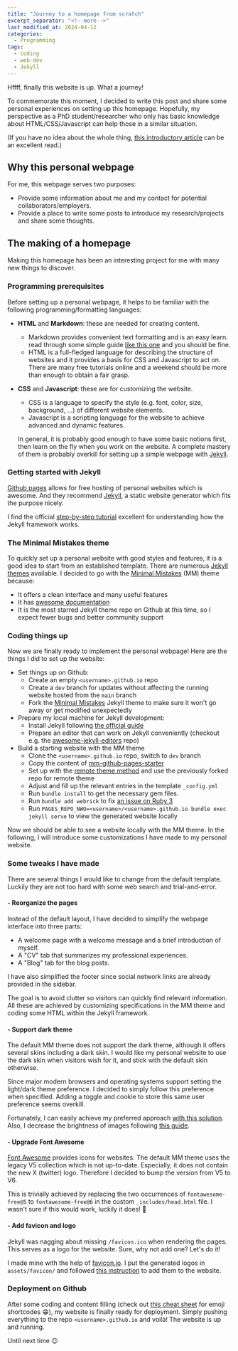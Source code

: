 ```yaml
---
title: "Journey to a homepage from scratch"
excerpt_separator: "<!--more-->"
last_modified_at: 2024-04-12
categories:
  - Programming
tags:
  - coding
  - web-dev
  - Jekyll
---
```


Hffff, finally this website is up. What a journey!

To commemorate this moment, I decided to write this post and share some personal experiences on setting up this homepage. Hopefully, my perspective as a PhD student/researcher who only has basic knowledge about HTML/CSS/Javascript can help those in a similar situation.

<!--more-->

(If you have no idea about the whole thing, [this introductory article][ghp-intro] can be an excellent read.)

## Why this personal webpage

For me, this webpage serves two purposes:

- Provide some information about me and my contact for potential collaborators/employers.
- Provide a place to write some posts to introduce my research/projects and share some thoughts.

## The making of a homepage

Making this homepage has been an interesting project for me with many new things to discover.

### Programming prerequisites

Before setting up a personal webpage, it helps to be familiar with the following programming/formatting languages:

- **HTML** and **Markdown**: these are needed for creating content. 
  - Markdown provides convenient text formatting and is an easy learn. read through some simple guide [like this one][md-tutorial] and you should be fine.
  - HTML is a full-fledged language for describing the structure of websites and it provides a basis for CSS and Javascript to act on. There are many free tutorials online and a weekend should be more than enough to obtain a fair grasp.
- **CSS** and **Javascript**: these are for customizing the website. 
  - CSS is a language to specify the style (e.g. font, color, size, background, ...) of different website elements.
  - Javascript is a scripting language for the website to achieve advanced and dynamic features.

  In general, it is probably good enough to have some basic notions first, then learn on the fly when you work on the website. A complete mastery of them is probably overkill for setting up a simple webpage with [Jekyll][jekyll].

### Getting started with Jekyll

[Github pages][ghp] allows for free hosting of personal websites which is awesome. And they recommend [Jekyll][jekyll], a static website generator which fits the purpose nicely.

I find the official [step-by-step tutorial][jekyll-tutorial] excellent for understanding how the Jekyll framework works.

### The Minimal Mistakes theme

To quickly set up a personal website with good styles and features, it is a good idea to start from an established template. There are numerous [Jekyll themes][jekyll-themes] available. I decided to go with the [Minimal Mistakes][mm] (MM) theme because:

- It offers a clean interface and many useful features
- It has [awesome documentation][mm-doc]
- It is the most starred Jekyll theme repo on Github at this time, so I expect fewer bugs and better community support

### Coding things up

Now we are finally ready to implement the personal webpage! Here are the things I did to set up the website:

- Set things up on Github:
  - Create an empty `<username>.github.io` repo
  - Create a `dev` branch for updates without affecting the running website hosted from the `main` branch
  - Fork the [Minimal Mistakes][mm-src] Jekyll theme to make sure it won't go away or get modified unexpectedly
- Prepare my local machine for Jekyll development:
  - Install Jekyll following [the official guide][jekyll-install]
  - Prepare an editor that can work on Jekyll conveniently (checkout e.g. the [awesome-jekyll-editors][jekyll-editors] repo)
- Build a starting website with the MM theme
  - Clone the `<username>.github.io` repo, switch to `dev` branch
  - Copy the content of [mm-github-pages-starter][mm-starter]
  - Set up with the [remote theme method][mm-remote] and use the previously forked repo for remote theme
  - Adjust and fill up the relevant entries in the template `_config.yml`
  - Run `bundle install` to get the necessary gem files.
  - Run `bundle add webrick` to fix [an issue on Ruby 3][ghi-ruby3]
  - Run `PAGES_REPO_NWO=<username>/<username>.github.io bundle exec jekyll serve` to view the generated website locally 

Now we should be able to see a website locally with the MM theme. In the following, I will introduce some customizations I have made to my personal website.

### Some tweaks I have made

There are several things I would like to change from the default template. Luckily they are not too hard with some web search and trial-and-error.

#### - Reorganize the pages

Instead of the default layout, I have decided to simplify the webpage interface into three parts:

- A welcome page with a welcome message and a brief introduction of myself.
- A "CV" tab that summarizes my professional experiences.
- A "Blog" tab for the blog posts.

I have also simplified the footer since social network links are already provided in the sidebar.

The goal is to avoid clutter so visitors can quickly find relevant information. All these are achieved by customizing specifications in the MM theme and coding some HTML within the Jekyll framework.

#### - Support dark theme

The default MM theme does not support the dark theme, although it offers several skins including a dark skin. I would like my personal website to use the dark skin when visitors wish for it, and stick with the default skin otherwise.

Since major modern browsers and operating systems support setting the light/dark theme preference. I decided to simply follow this preference when specified. Adding a toggle and cookie to store this same user preference seems overkill.

Fortunately, I can easily achieve my preferred approach [with this solution][ghi-dark]. Also, I decrease the brightness of images following [this guide][dark-image].

#### - Upgrade Font Awesome

[Font Awesome][fa] provides icons for websites. The default MM theme uses the legacy V5 collection which is not up-to-date. Especially, it does not contain the new X (twitter) logo. Therefore I decided to bump the version from V5 to V6.

This is trivially achieved by replacing the two occurrences of `fontawesome-free@5` to `fontawesome-free@6` in the custom `_includes/head.html` file. I wasn't sure if this would work, luckily it does! :partying_face:

#### - Add favicon and logo

Jekyll was nagging about missing `/favicon.ico` when rendering the pages. This serves as a logo for the website. Sure, why not add one? Let's do it! 

I made mine with the help of [favicon.io][favicon-io]. I put the generated logos in `assets/favicon/` and followed [this instruction][ghi-favicon] to add them to the website.

### Deployment on Github

After some coding and content filling (check out [this cheat sheet][emoji-cheat] for emoji shortcodes :grin:), my website is finally ready for deployment. Simply pushing everything to the repo `<username>.github.io` and voilà! The website is up and running.

Until next time :wink:

[//]: # (Link references:)
[dark-image]: https://css-tricks.com/a-complete-guide-to-dark-mode-on-the-web/#aa-dark-mode-images
[emoji-cheat]: https://github.com/ikatyang/emoji-cheat-sheet/
[fa]: https://fontawesome.com/
[favicon-io]: https://favicon.io/
[ghi-dark]: https://github.com/mmistakes/minimal-mistakes/discussions/2033#discussioncomment-460914
[ghi-favicon]: https://github.com/mmistakes/minimal-mistakes/issues/949#issuecomment-293873689
[ghi-ruby3]: https://github.com/jekyll/jekyll/issues/8523
[ghp]: https://pages.github.com/
[ghp-intro]: https://jmcglone.com/guides/github-pages/
[jekyll]: https://jekyllrb.com/
[jekyll-editors]: https://github.com/planetjekyll/awesome-jekyll-editors
[jekyll-install]: https://jekyllrb.com/docs/installation/
[jekyll-themes]: https://github.com/topics/jekyll-theme
[jekyll-tutorial]: https://jekyllrb.com/docs/step-by-step/01-setup/
[md-tutorial]: https://www.markdownguide.org/basic-syntax/
[mm]: https://mmistakes.github.io/minimal-mistakes/
[mm-doc]: https://mmistakes.github.io/minimal-mistakes/docs/quick-start-guide/
[mm-remote]: https://mmistakes.github.io/minimal-mistakes/docs/quick-start-guide/#remote-theme-method
[mm-src]: https://github.com/mmistakes/minimal-mistakes
[mm-starter]: https://github.com/mmistakes/mm-github-pages-starter
